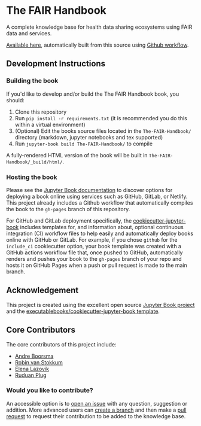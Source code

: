 # The FAIR Handbook

A complete knowledge base for health data sharing ecosystems using FAIR data and services.

[Available here](https://dualslash.github.io/The-FAIR-Handbook/), automatically built from this source using [Github workflow](https://docs.github.com/en/actions/learn-github-actions/understanding-github-actions).

## Development Instructions

### Building the book

If you'd like to develop and/or build the The FAIR Handbook book, you should:

1. Clone this repository
2. Run `pip install -r requirements.txt` (it is recommended you do this within a virtual environment)
3. (Optional) Edit the books source files located in the `The-FAIR-Handbook/` directory (markdown, jupyter notebooks and tex supported)
4. Run `jupyter-book build The-FAIR-Handbook/` to compile

A fully-rendered HTML version of the book will be built in `The-FAIR-Handbook/_build/html/`.

### Hosting the book

Please see the [Jupyter Book documentation](https://jupyterbook.org/publish/web.html) to discover options for deploying a book online using services such as GitHub, GitLab, or Netlify. This project already includes a Github workflow that automatically compiles the book to the `gh-pages` branch of this repository.

For GitHub and GitLab deployment specifically, the [cookiecutter-jupyter-book](https://github.com/executablebooks/cookiecutter-jupyter-book) includes templates for, and information about, optional continuous integration (CI) workflow files to help easily and automatically deploy books online with GitHub or GitLab. For example, if you chose `github` for the `include_ci` cookiecutter option, your book template was created with a GitHub actions workflow file that, once pushed to GitHub, automatically renders and pushes your book to the `gh-pages` branch of your repo and hosts it on GitHub Pages when a push or pull request is made to the main branch.


## Acknowledgement

This project is created using the excellent open source [Jupyter Book project](https://jupyterbook.org/) and the [executablebooks/cookiecutter-jupyter-book template](https://github.com/executablebooks/cookiecutter-jupyter-book).

## Core Contributors

The core contributors of this project include:
- [Andre Boorsma](https://github.com/aboorsma)
- [Robin van Stokkum](https://github.com/stokkumrmv)
- [Elena Lazovik](https://github.com/elenalazovik)
- [Ruduan Plug](https://github.com/dualslash)

### Would you like to contribute? 

An accessible option is to [open an issue](https://github.com/dualslash/The-FAIR-Handbook/issues) with any question, suggestion or addition. More advanced users can [create a branch](https://github.com/dualslash/The-FAIR-Handbook/branches) and then make a [pull request](https://github.com/dualslash/The-FAIR-Handbook/pulls) to request their contribution to be added to the knowledge base.
